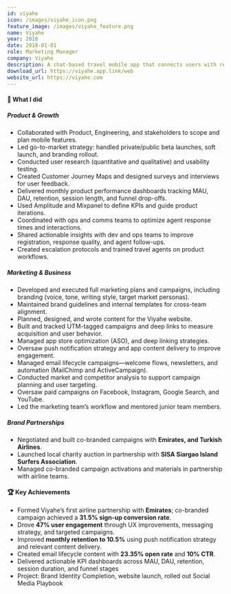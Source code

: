 ```yaml
---
id: viyahe
icon: /images/viyahe_icon.png
feature_image: /images/viyahe_feature.png
name: Viyahe
year: 2018
date: 2018-01-01
role: Marketing Manager
company: Viyahe
description: A chat-based travel mobile app that connects users with real-time travel assistants to search, book, and manage their flights.
download_url: https://viyahe.app.link/web
website_url: https://viyahe.com
---
```


#### 🚀 What I did

##### Product & Growth

- Collaborated with Product, Engineering, and stakeholders to scope and plan mobile features.
- Led go-to-market strategy: handled private/public beta launches, soft launch, and branding rollout.
- Conducted user research (quantitative and qualitative) and usability testing.
- Created Customer Journey Maps and designed surveys and interviews for user feedback.
- Delivered monthly product performance dashboards tracking MAU, DAU, retention, session length, and funnel drop-offs.
- Used Amplitude and Mixpanel to define KPIs and guide product iterations.
- Coordinated with ops and comms teams to optimize agent response times and interactions.
- Shared actionable insights with dev and ops teams to improve registration, response quality, and agent follow-ups.
- Created escalation protocols and trained travel agents on product workflows.

##### Marketing & Business

- Developed and executed full marketing plans and campaigns, including branding (voice, tone, writing style, target market personas).
- Maintained brand guidelines and internal templates for cross-team alignment.
- Planned, designed, and wrote content for the Viyahe website.
- Built and tracked UTM-tagged campaigns and deep links to measure acquisition and user behavior.
- Managed app store optimization (ASO), and deep linking strategies.
- Oversaw push notification strategy and app content delivery to improve engagement.
- Managed email lifecycle campaigns—welcome flows, newsletters, and automation (MailChimp and ActiveCampaign).
- Conducted market and competitor analysis to support campaign planning and user targeting.
- Oversaw paid campaigns on Facebook, Instagram, Google Search, and YouTube.
- Led the marketing team’s workflow and mentored junior team members.

##### Brand Partnerships

- Negotiated and built co-branded campaigns with **Emirates, and Turkish Airlines**.
- Launched local charity auction in partnership with **SISA Siargao Island Surfers Association**.
- Managed co-branded campaign activations and materials in partnership with airline teams.

#### 🏆 Key Achievements

- Formed Viyahe’s first airline partnership with **Emirates**; co-branded campaign achieved a **31.5% sign-up conversion rate**.
- Drove **47% user engagement** through UX improvements, messaging strategy, and targeted campaigns.
- Improved **monthly retention to 10.5%** using push notification strategy and relevant content delivery.
- Created email lifecycle content with **23.35% open rate** and **10% CTR**.
- Delivered actionable KPI dashboards across MAU, DAU, retention, session duration, and funnel stages
- Project: Brand Identity Completion, website launch, rolled out Social Media Playbook